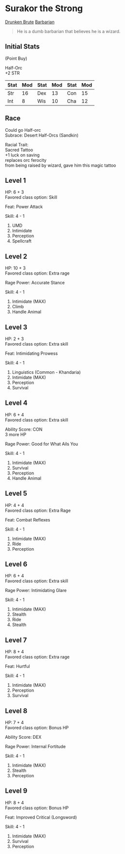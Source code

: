 # Surakor the Strong

[Drunken Brute](https://aonprd.com/ArchetypeDisplay.aspx?FixedName=Barbarian%20Drunken%20Brute) [Barbarian](https://aonprd.com/ClassDisplay.aspx?ItemName=Barbarian)  

> He is a dumb barbarian that believes he is a wizard.

## Initial Stats

(Point Buy)  

Half-Orc  
+2 STR

| Stat | Mod | Stat | Mod | Stat | Mod |
|------|-----|------|-----|------|-----|
| Str  | 16  | Dex  | 13  | Con  | 15  |
| Int  | 8   | Wis  | 10  | Cha  | 12  |

## Race

Could go Half-orc  
Subrace: Desert Half-Orcs (Sandkin)  

Racial Trait:  
Sacred Tattoo  
+1 luck on saving  
replaces orc ferocity  
from being raised by wizard, gave him this magic tattoo  

## Level 1

HP: 6 + 3  
Favored class option: Skill  

Feat: Power Attack

Skill: 4 - 1  

1. UMD
2. Intimidate
3. Perception
4. Spellcraft

## Level 2

HP: 10 + 3  
Favored class option: Extra rage  

Rage Power: Accurate Stance

Skill: 4 - 1  

1. Intimidate (MAX)
2. Climb
3. Handle Animal

## Level 3

HP: 2 + 3  
Favored class option: Extra skill  

Feat: Intimidating Prowess

Skill: 4 - 1  

1. Linguistics (Common - Khandaria)
2. Intimidate (MAX)
3. Perception
4. Survival

## Level 4

HP: 6 + 4  
Favored class option: Extra skill  

Ability Score: CON  
3 more HP  

Rage Power: Good for What Ails You

Skill: 4 - 1  

1. Intimidate (MAX)
2. Survival
3. Perception
4. Handle Animal

## Level 5

HP: 4 + 4  
Favored class option: Extra Rage  

Feat: Combat Reflexes

Skill: 4 - 1  

1. Intimidate (MAX)
2. Ride
3. Perception

## Level 6

HP: 6 + 4  
Favored class option: Extra skill  

Rage Power: Intimidating Glare

Skill: 4 - 1  

1. Intimidate (MAX)
2. Stealth
3. Ride
4. Stealth

## Level 7

HP: 8 + 4  
Favored class option: Extra rage  

Feat: Hurtful

Skill: 4 - 1  

1. Intimidate (MAX)
2. Perception
3. Survival

## Level 8

HP: 7 + 4  
Favored class option: Bonus HP  

Ability Score: DEX

Rage Power: Internal Fortitude

Skill: 4 - 1  

1. Intimidate (MAX)
2. Stealth
3. Perception

## Level 9

HP: 8 + 4  
Favored class option: Bonus HP  

Feat: Improved Critical (Longsword)

Skill: 4 - 1  

1. Intimidate (MAX)
2. Survival
3. Perception
